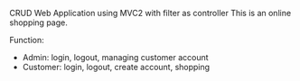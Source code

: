 
CRUD Web Application using MVC2 with filter as controller
This is an online shopping page.

Function:
- Admin: login, logout, managing customer account
- Customer: login, logout, create account, shopping
